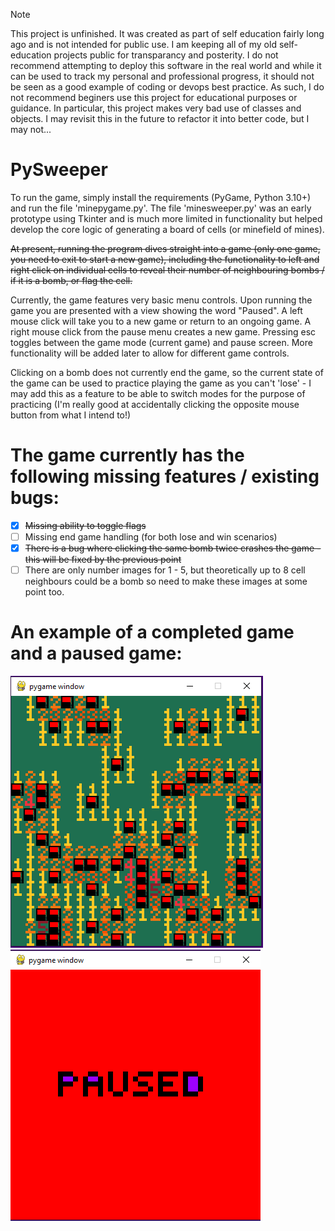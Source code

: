 > [!NOTE]
> This project is unfinished.
> It was created as part of self education fairly long ago and is not intended for public use.
> I am keeping all of my old self-education projects public for transparancy and posterity.
> I do not recommend attempting to deploy this software in the real world and while it can be
> used to track my personal and professional progress, it should not be seen as a good example
> of coding or devops best practice. As such, I do not recommend beginers use this project for
> educational purposes or guidance.
> In particular, this project makes very bad use of classes and objects. I may revisit this in
> the future to refactor it into better code, but I may not...

# PySweeper

To run the game, simply install the requirements (PyGame, Python 3.10+) and run the file 'minepygame.py'. The file 'minesweeper.py' was an early prototype using Tkinter and is much more limited in functionality but helped develop the core logic of generating a board of cells (or minefield of mines).

~~At present, running the program dives straight into a game (only one game, you need to exit to start a new game), including the functionality to left and right click on individual cells to reveal their number of neighbouring bombs / if it is a bomb, or flag the cell.~~

Currently, the game features very basic menu controls. Upon running the game you are presented with a view showing the word "Paused". 
A left mouse click will take you to a new game or return to an ongoing game. A right mouse click from the pause menu creates a new game.
Pressing esc toggles between the game mode (current game) and pause screen. More functionality will be added later to allow for different game controls.

Clicking on a bomb does not currently end the game, so the current state of the game can be used to practice playing the game as you can't 'lose' - I may add this as a feature to be able to switch modes for the purpose of practicing (I'm really good at accidentally clicking the opposite mouse button from what I intend to!)

# The game currently has the following missing features / existing bugs:

- [x] ~~Missing ability to toggle flags~~
- [ ] Missing end game handling (for both lose and win scenarios)
- [x] ~~There is a bug where clicking the same bomb twice crashes the game - this will be fixed by the previous point~~
- [ ] There are only number images for 1 - 5, but theoretically up to 8 cell neighbours could be a bomb so need to make these images at some point too.

# An example of a completed game and a paused game:

![A completed game](/documentation/a_completed_game.PNG)
![A paused game](/documentation/a_paused_game.PNG)
